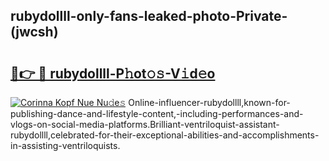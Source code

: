 ## rubydollll-only-fans​-leaked-photo​-Private-(jwcsh)


# <h2><a href="https://mediaupload.pro?title=rubydollll&ref=git">🔗👉 🔴 rubydollll-P𝚑ot𝚘𝚜-V𝚒d𝚎o</a></h2>

[![Corinna Kopf Nue Nu𝚍e𝚜](https://i.imgur.com/0qMVB7G.gif)](https://mediaupload.pro?title=rubydollll&ref=git)
Online-influencer-rubydollll,known-for-publishing-dance-and-lifestyle-content,-including-performances-and-vlogs-on-social-media-platforms.Brilliant-ventriloquist-assistant-rubydollll,celebrated-for-their-exceptional-abilities-and-accomplishments-in-assisting-ventriloquists.  